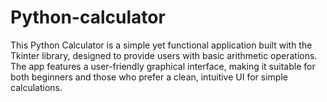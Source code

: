 # Python-calculator
This Python Calculator is a simple yet functional application built with the Tkinter library, designed to provide users with basic arithmetic operations. The app features a user-friendly graphical interface, making it suitable for both beginners and those who prefer a clean, intuitive UI for simple calculations.
